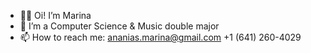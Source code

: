 - 👋🏻 Oi! I’m Marina
- 🎸 I’m a Computer Science & Music double major
- 📫 How to reach me: ananias.marina@gmail.com
                     ‭+1 (641) 260-4029‬

<!---
marinananias/marinananias is a ✨ special ✨ repository because its `README.md` (this file) appears on your GitHub profile.
You can click the Preview link to take a look at your changes.
--->
